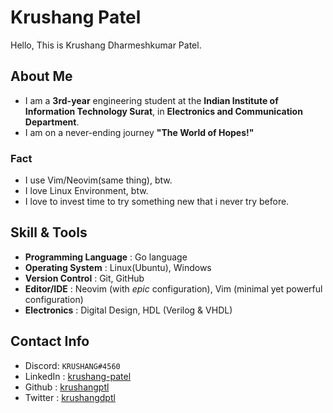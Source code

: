 # Krushang Patel

Hello, This is Krushang Dharmeshkumar Patel.

## About Me

- I am a **3rd-year** engineering student at the **Indian Institute of Information Technology Surat**, in **Electronics and Communication Department**.
- I am on a never-ending journey **"The World of Hopes!"**

### Fact

- I use Vim/Neovim(same thing), btw.
- I love Linux Environment, btw.
- I love to invest time to try something new that i never try before.

## Skill & Tools

- **Programming Language** : Go language
- **Operating System** : Linux(Ubuntu), Windows
- **Version Control** : Git, GitHub
- **Editor/IDE** : Neovim (with _epic_ configuration), Vim (minimal yet powerful configuration)
- **Electronics** : Digital Design, HDL (Verilog & VHDL)

## Contact Info

- Discord: `KRUSHANG#4560`
- LinkedIn : [krushang-patel](www.linkedin.com/in/krushang-patel-099668233)
- Github : [krushangptl](https://github.com/krushangptl)
- Twitter : [krushangdptl](https://x.com/krushangdptl)
